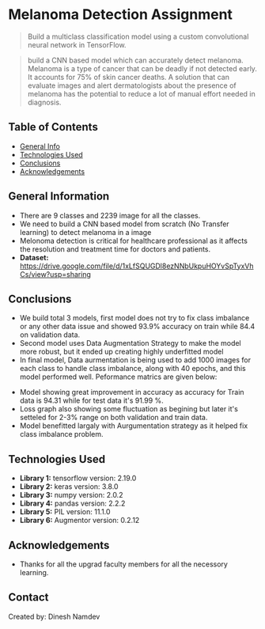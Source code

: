 # Melanoma Detection Assignment
> Build a multiclass classification model using a custom convolutional neural network in TensorFlow.

> build a CNN based model which can accurately detect melanoma. Melanoma is a type of cancer that can be deadly if not detected early. It accounts for 75% of skin cancer deaths. A solution that can evaluate images and alert dermatologists about the presence of melanoma has the potential to reduce a lot of manual effort needed in diagnosis.


## Table of Contents
* [General Info](#general-information)
* [Technologies Used](#technologies-used)
* [Conclusions](#conclusions)
* [Acknowledgements](#acknowledgements)

<!-- You can include any other section that is pertinent to your problem -->

## General Information
- There are 9 classes and 2239 image for all the classes.
- We need to build a CNN based model from scratch (No Transfer learning) to detect melanoma in a image
- Melonoma detection is critical for healthcare professional as it affects the resolution and treatment time for doctors and patients.
- **Dataset:** https://drive.google.com/file/d/1xLfSQUGDl8ezNNbUkpuHOYvSpTyxVhCs/view?usp=sharing

## Conclusions
- We build total 3 models, first model does not try to fix class imbalance or any other data issue and showed 93.9% accuracy on train while 84.4 on validation data.
- Second model uses Data Augmentation Strategy to make the model more robust, but it ended up creating highly underfitted model 
- In final model, Data aurmentation is being used to add 1000 images for each class to handle class imbalance, along with 40 epochs, and this model performed well. Peformance matrics are given below:

* Model showing great improvement in accuracy as accuracy for Train data is 94.31 while for test data it's 91.99 %.
* Loss graph also showing some fluctuation as begining but later it's setteled for 2-3% range on both validation and train data.
* Model benefitted largaly with Aurgumentation strategy as it helped fix class imbalance problem.

## Technologies Used
* **Library 1:** tensorflow version: 2.19.0
* **Library 2:** keras version: 3.8.0
* **Library 3:** numpy version: 2.0.2
* **Library 4:** pandas version: 2.2.2
* **Library 5:** PIL version: 11.1.0
* **Library 6:** Augmentor version: 0.2.12


## Acknowledgements
- Thanks for all the upgrad faculty members for all the necessory learning.


## Contact
Created by: Dinesh Namdev
